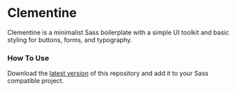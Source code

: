 # Clementine

Clementine is a minimalist Sass boilerplate with a simple UI toolkit and basic styling for buttons, forms, and typography.

### How To Use

Download the [latest version](https://github.com/joesanchezjr/clementine/releases) of this repository and add it to your Sass compatible project.

